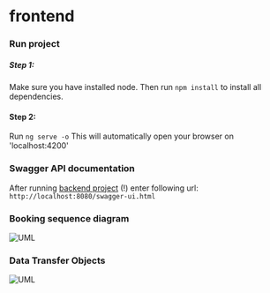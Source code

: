 # frontend

### Run project
##### Step 1:
Make sure you have installed node. Then run ```npm install``` to install all dependencies.

#### Step 2:
Run ```ng serve -o```
This will automatically open your browser on 'localhost:4200'


### Swagger API documentation
After running [backend project](https://github.com/siwz2020/backend) (!) enter following url:
```http://localhost:8080/swagger-ui.html```

### Booking sequence diagram
![UML](./diagrams/booking-sequence/sequence.svg)

### Data Transfer Objects
![UML](./diagrams/dtos/dtos.svg)
